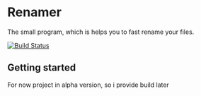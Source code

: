 # Renamer
The small program, which is helps you to fast rename your files.

[![Build Status](https://travis-ci.org/evgen-gruzinov/renamer.svg?branch=master)](https://travis-ci.org/evgen-gruzinov/renamer)
## Getting started
For now project in alpha version, so i provide build later